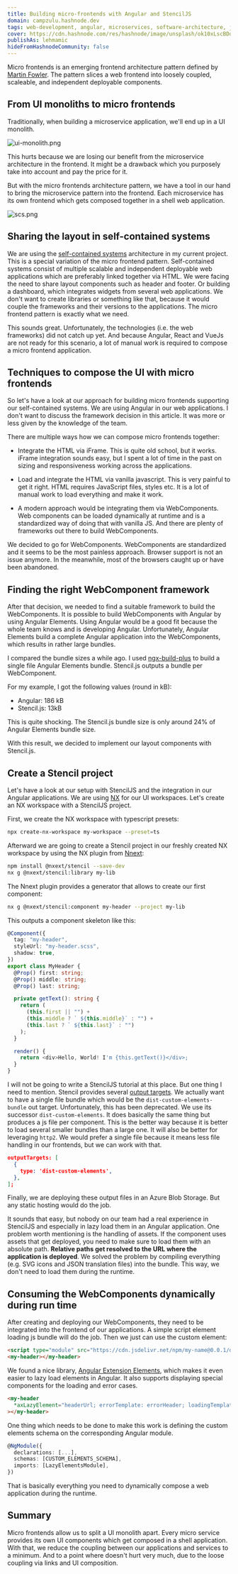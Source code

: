 ```yaml
---
title: Building micro-frontends with Angular and StencilJS
domain: campzulu.hashnode.dev
tags: web-development, angular, microservices, software-architecture, javascript
cover: https://cdn.hashnode.com/res/hashnode/image/unsplash/ok10xLscBDo/upload/v1656322995141/sjo2_6C6u.jpeg?w=1600&h=840&fit=crop&crop=entropy&auto=compress,format&format=webp
publishAs: lehmamic
hideFromHashnodeCommunity: false
---
```


Micro frontends is an emerging frontend architecture pattern defined by [Martin Fowler](https://martinfowler.com/articles/micro-frontends.html). The pattern slices a web frontend into loosely coupled, scaleable, and independent deployable components.

## From UI monoliths to micro frontends

Traditionally, when building a microservice application, we'll end up in a UI monolith.

![ui-monolith.png](https://cdn.hashnode.com/res/hashnode/image/upload/v1657876177570/E56kWsPFi.png)

This hurts because we are losing our benefit from the microservice architecture in the frontend. It might be a drawback which you purposely take into account and pay the price for it.

But with the micro frontends architecture pattern, we have a tool in our hand to bring the microservice pattern into the frontend. Each microservice has its own frontend which gets composed together in a shell web application.

![scs.png](https://cdn.hashnode.com/res/hashnode/image/upload/v1657876204859/2qYNvTWb2.png)

## Sharing the layout in self-contained systems

We are using the [self-contained systems](https://scs-architecture.org/) architecture in my current project. This is a special variation of the micro frontend pattern. Self-contained systems consist of multiple scalable and independent deployable web applications which are preferably linked together via HTML.
We were facing the need to share layout components such as header and footer. Or building a dashboard, which integrates widgets from several web applications. We don't want to create libraries or something like that, because it would couple the frameworks and their versions to the applications. The micro frontend pattern is exactly what we need.

This sounds great. Unfortunately, the technologies (i.e. the web frameworks) did not catch up yet. And because Angular, React and VueJs are not ready for this scenario, a lot of manual work is required to compose a micro frontend application.

## Techniques to compose the UI with micro frontends

So let's have a look at our approach for building micro frontends supporting our self-contained systems. We are using Angular in our web applications. I don't want to discuss the framework decision in this article. It was more or less given by the knowledge of the team.

There are multiple ways how we can compose micro frontends together:

- Integrate the HTML via iFrame. This is quite old school, but it works. iFrame integration sounds easy, but I spent a lot of time in the past on sizing and responsiveness working across the applications.

- Load and integrate the HTML via vanilla javascript. This is very painful to get it right. HTML requires JavaScript files, styles etc. It is a lot of manual work to load everything and make it work.

- A modern approach would be integrating them via WebComponents. Web components can be loaded dynamically at runtime and is a standardized way of doing that with vanilla JS. And there are plenty of frameworks out there to build WebComponents.

We decided to go for WebComponents. WebComponents are standardized and it seems to be the most painless approach. Browser support is not an issue anymore. In the meanwhile, most of the browsers caught up or have been abandoned.

## Finding the right WebComponent framework

After that decision, we needed to find a suitable framework to build the WebComponents. It is possible to build WebComponents with Angular by using Angular Elements. Using Angular would be a good fit because the whole team knows and is developing Angular. Unfortunately, Angular Elements build a complete Angular application into the WebComponents, which results in rather large bundles.

I compared the bundle sizes a while ago. I used [ngx-build-plus](https://github.com/manfredsteyer/ngx-build-plus) to build a single file Angular Elements bundle. Stencil.js outputs a bundle per WebComponent.

For my example, I got the following values (round in kB):

- Angular: 186 kB
- Stencil.js: 13kB

This is quite shocking. The Stencil.js bundle size is only around 24% of Angular Elements bundle size.

With this result, we decided to implement our layout components with Stencil.js.

## Create a Stencil project

Let's have a look at our setup with StencilJS and the integration in our Angular applications. We are using [NX](https://nx.dev/) for our UI workspaces. Let's create an NX workspace with a StencilJS project.

First, we create the NX workspace with typescript presets:

```bash
npx create-nx-workspace my-workspace --preset=ts
```

Afterward we are going to create a Stencil project in our freshly created NX workspace by using the NX plugin from [Nnext](https://nxext.dev/docs/nxext/overview.html):

```bash
npm install @nxext/stencil --save-dev
nx g @nxext/stencil:library my-lib
```

The Nnext plugin provides a generator that allows to create our first component:

```bash
nx g @nxext/stencil:component my-header --project my-lib
```

This outputs a component skeleton like this:

```ts
@Component({
  tag: "my-header",
  styleUrl: "my-header.scss",
  shadow: true,
})
export class MyHeader {
  @Prop() first: string;
  @Prop() middle: string;
  @Prop() last: string;

  private getText(): string {
    return (
      (this.first || "") +
      (this.middle ? ` ${this.middle}` : "") +
      (this.last ? ` ${this.last}` : "")
    );
  }

  render() {
    return <div>Hello, World! I'm {this.getText()}</div>;
  }
}
```

I will not be going to write a StencilJS tutorial at this place. But one thing I need to mention. Stencil provides several [output targets](https://stenciljs.com/docs/output-targets). We actually want to have a single file bundle which would be the `dist-custom-elements-bundle` out target. Unfortunately, this has been deprecated. We use its successor `dist-custom-elements`. It does basically the same thing but produces a js file per component. This is the better way because it is better to load several smaller bundles than a large one. It will also be better for leveraging `http2`. We would prefer a single file because it means less file handling in our frontends, but we can work with that.

```json
outputTargets: [
  {
    type: 'dist-custom-elements',
  },
];
```

Finally, we are deploying these output files in an Azure Blob Storage. But any static hosting would do the job.

It sounds that easy, but nobody on our team had a real experience in StencilJS and especially in lazy load them in an Angular application. One problem worth mentioning is the handling of assets. If the component uses assets that get deployed, you need to make sure to load them with an absolute path. **Relative paths get resolved to the URL where the application is deployed**. We solved the problem by compiling everything (e.g. SVG icons and JSON translation files) into the bundle. This way, we don't need to load them during the runtime.

## Consuming the WebComponents dynamically during run time

After creating and deploying our WebComponents, they need to be integrated into the frontend of our applications. A simple script element loading js bundle will do the job. Then we just can use the custom element:

```html
<script type="module" src="https://cdn.jsdelivr.net/npm/my-name@0.0.1/dist/myname.js"></script>
<my-header></my-header>
```

We found a nice library, [Angular Extension Elements](https://angular-extensions.github.io/elements/#/home), which makes it even easier to lazy load elements in Angular. It also supports displaying special components for the loading and error cases.

```html
<my-header
  *axLazyElement="headerUrl; errorTemplate: errorHeader; loadingTemplate: loading; module: true"
></my-header>
```

One thing which needs to be done to make this work is defining the custom elements schema on the corresponding Angular module.

```ts
@NgModule({
  declarations: [...],
  schemas: [CUSTOM_ELEMENTS_SCHEMA],
  imports: [LazyElementsModule],
})
```

That is basically everything you need to dynamically compose a web application during the runtime.

## Summary

Micro frontends allow us to split a UI monolith apart. Every micro service provides its own UI components which get composed in a shell application. With that, we reduce the coupling between our applications and services to a minimum. And to a point where doesn't hurt very much, due to the loose coupling via links and UI composition.
